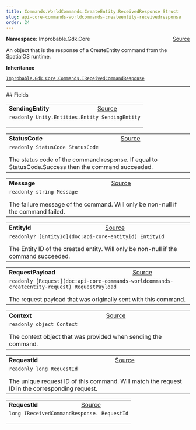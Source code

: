 ```yaml
---
title: Commands.WorldCommands.CreateEntity.ReceivedResponse Struct
slug: api-core-commands-worldcommands-createentity-receivedresponse
order: 24
---
```


<p><b>Namespace:</b> Improbable.Gdk.Core<span style="float: right"><a href="https://www.github.com/spatialos/gdk-for-unity/blob/0.3.3/workers/unity/Packages/io.improbable.gdk.core/Commands/WorldCommands/CreateEntity.cs/#L50">Source</a></span></p>

</p>


<p>An object that is the response of a CreateEntity command from the SpatialOS runtime. </p>



</p>
<p><b>Inheritance</b></p>

<code>[Improbable.Gdk.Core.Commands.IReceivedCommandResponse](doc:api-core-commands-ireceivedcommandresponse)</code>






</p>
<hr style="width:100%; border-top-color:#d8d8d8" />
## Fields


</p>


<table class="io-api-doc">    <tr>        <td class="io-api-doc-name"><a id="sendingentity"></a><b>SendingEntity</b></td>        <td class="io-api-doc-source"><a href="https://www.github.com/spatialos/gdk-for-unity/blob/0.3.3/workers/unity/Packages/io.improbable.gdk.core/Commands/WorldCommands/CreateEntity.cs/#L52">Source</a></td>    </tr>    <tr>        <td class="io-api-doc-content" colspan="2"><code>readonly Unity.Entities.Entity SendingEntity</code></p></td>    </tr></table>
<table class="io-api-doc">    <tr>        <td class="io-api-doc-name"><a id="statuscode"></a><b>StatusCode</b></td>        <td class="io-api-doc-source"><a href="https://www.github.com/spatialos/gdk-for-unity/blob/0.3.3/workers/unity/Packages/io.improbable.gdk.core/Commands/WorldCommands/CreateEntity.cs/#L58">Source</a></td>    </tr>    <tr>        <td class="io-api-doc-content" colspan="2"><code>readonly StatusCode StatusCode</code></p>The status code of the command response. If equal to StatusCode.Success then the command succeeded. </td>    </tr></table>
<table class="io-api-doc">    <tr>        <td class="io-api-doc-name"><a id="message"></a><b>Message</b></td>        <td class="io-api-doc-source"><a href="https://www.github.com/spatialos/gdk-for-unity/blob/0.3.3/workers/unity/Packages/io.improbable.gdk.core/Commands/WorldCommands/CreateEntity.cs/#L63">Source</a></td>    </tr>    <tr>        <td class="io-api-doc-content" colspan="2"><code>readonly string Message</code></p>The failure message of the command. Will only be non-null if the command failed. </td>    </tr></table>
<table class="io-api-doc">    <tr>        <td class="io-api-doc-name"><a id="entityid"></a><b>EntityId</b></td>        <td class="io-api-doc-source"><a href="https://www.github.com/spatialos/gdk-for-unity/blob/0.3.3/workers/unity/Packages/io.improbable.gdk.core/Commands/WorldCommands/CreateEntity.cs/#L68">Source</a></td>    </tr>    <tr>        <td class="io-api-doc-content" colspan="2"><code>readonly? [EntityId](doc:api-core-entityid) EntityId</code></p>The Entity ID of the created entity. Will only be non-null if the command succeeded. </td>    </tr></table>
<table class="io-api-doc">    <tr>        <td class="io-api-doc-name"><a id="requestpayload"></a><b>RequestPayload</b></td>        <td class="io-api-doc-source"><a href="https://www.github.com/spatialos/gdk-for-unity/blob/0.3.3/workers/unity/Packages/io.improbable.gdk.core/Commands/WorldCommands/CreateEntity.cs/#L73">Source</a></td>    </tr>    <tr>        <td class="io-api-doc-content" colspan="2"><code>readonly [Request](doc:api-core-commands-worldcommands-createentity-request) RequestPayload</code></p>The request payload that was originally sent with this command. </td>    </tr></table>
<table class="io-api-doc">    <tr>        <td class="io-api-doc-name"><a id="context"></a><b>Context</b></td>        <td class="io-api-doc-source"><a href="https://www.github.com/spatialos/gdk-for-unity/blob/0.3.3/workers/unity/Packages/io.improbable.gdk.core/Commands/WorldCommands/CreateEntity.cs/#L78">Source</a></td>    </tr>    <tr>        <td class="io-api-doc-content" colspan="2"><code>readonly object Context</code></p>The context object that was provided when sending the command. </td>    </tr></table>
<table class="io-api-doc">    <tr>        <td class="io-api-doc-name"><a id="requestid"></a><b>RequestId</b></td>        <td class="io-api-doc-source"><a href="https://www.github.com/spatialos/gdk-for-unity/blob/0.3.3/workers/unity/Packages/io.improbable.gdk.core/Commands/WorldCommands/CreateEntity.cs/#L83">Source</a></td>    </tr>    <tr>        <td class="io-api-doc-content" colspan="2"><code>readonly long RequestId</code></p>The unique request ID of this command. Will match the request ID in the corresponding request. </td>    </tr></table>
<table class="io-api-doc">    <tr>        <td class="io-api-doc-name"><a id="requestid"></a><b>RequestId</b></td>        <td class="io-api-doc-source"><a href="https://www.github.com/spatialos/gdk-for-unity/blob/0.3.3/workers/unity/Packages/io.improbable.gdk.core/Commands/WorldCommands/CreateEntity.cs/#L99">Source</a></td>    </tr>    <tr>        <td class="io-api-doc-content" colspan="2"><code>long IReceivedCommandResponse. RequestId</code></p></td>    </tr></table>








